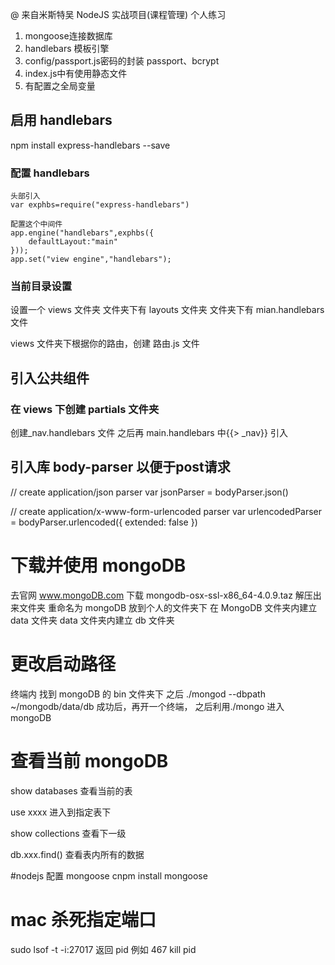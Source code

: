 
@ 来自米斯特吴 NodeJS 实战项目(课程管理) 个人练习
1. mongoose连接数据库
2. handlebars 模板引擎
3. config/passport.js密码的封装 passport、bcrypt
4. index.js中有使用静态文件
5. 有配置之全局变量

## 启用 handlebars

npm install express-handlebars --save

### 配置 handlebars
```
头部引入
var exphbs=require("express-handlebars")

配置这个中间件
app.engine("handlebars",exphbs({
    defaultLayout:"main"
}));
app.set("view engine","handlebars");
```

### 当前目录设置
设置一个 views 文件夹
文件夹下有 layouts 文件夹
文件夹下有 mian.handlebars 文件

views 文件夹下根据你的路由，创建
路由.js 文件

## 引入公共组件

### 在 views 下创建 partials 文件夹

创建_nav.handlebars 文件
之后再 main.handlebars 中{{> _nav}} 引入

## 引入库 body-parser 以便于post请求

// create application/json parser
var jsonParser = bodyParser.json()

// create application/x-www-form-urlencoded parser
var urlencodedParser = bodyParser.urlencoded({ extended: false })

# 下载并使用 mongoDB

去官网 www.mongoDB.com 下载
mongodb-osx-ssl-x86_64-4.0.9.taz
解压出来文件夹
重命名为 mongoDB
放到个人的文件夹下
在 MongoDB 文件夹内建立 data 文件夹
data 文件夹内建立 db 文件夹

# 更改启动路径

终端内 找到 mongoDB 的 bin 文件夹下
之后 ./mongod --dbpath ~/mongodb/data/db
成功后，再开一个终端，
之后利用./mongo 进入 mongoDB

# 查看当前 mongoDB

show databases 查看当前的表

use xxxx
进入到指定表下

show collections
查看下一级

db.xxx.find()
查看表内所有的数据

#nodejs 配置 mongoose
cnpm install mongoose

# mac 杀死指定端口

sudo lsof -t -i:27017
返回 pid 例如 467
kill pid
